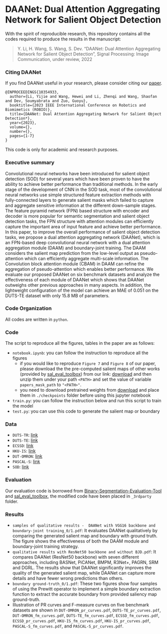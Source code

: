 # DAANet: Dual Attention Aggregating Network for Salient Object Detection

With the spirit of reproducible research, this repository contains all the codes required to produce the results in the manuscript: 

> Y. Li, H. Wang, S. Wang, S. Dev. “DAANet: Dual Attention Aggregating Network for Salient Object Detection”, Signal Processing: Image Communication, under review, 2022

### Citing DAANet
If you find DAANet useful in your research, please consider citing our [paper](https://ieeexplore.ieee.org/document/10354933).
```
@INPROCEEDINGS{10354933,
  author={Li, Yijie and Wang, Hewei and Li, Zhenqi and Wang, Shaofan and Dev, Soumyabrata and Zuo, Guoyu},
  booktitle={2023 IEEE International Conference on Robotics and Biomimetics (ROBIO)}, 
  title={DAANet: Dual Attention Aggregating Network for Salient Object Detection*}, 
  year={2023},
  volume={},
  number={},
  pages={1-7}
}
```
This code is only for academic and research purposes.

### Executive summary
Convolutional neural networks have been introduced for salient object detection (SOD) for several years which have been proven to have the ability to achieve better performance than traditional methods. In the early stage of the development of CNN in the SOD task, most of the convolutional neural networks use simple structured feature extraction methods with fully-connected layers to generate salient masks which failed to capture and aggregate sensitive information at the different down-sample stages. The feature pyramid network (FPN) based structure with encoder and decoder is more popular for semantic segmentation and salient object detection tasks, the FPN structure with attention modules can efficiently capture the important area of input feature and achieve better performance. In this paper, to improve the overall performance of salient object detection tasks, we propose a dual attention aggregating network (DAANet), which is an FPN-based deep convolutional neural network with a dual attention aggregation module (DAAM) and boundary-joint training. The DAAM considers the salient map prediction from the low-level output as pseudo-attention which can efficiently aggregate multi-scale information.  The Convolution block attention module (CBAM) in DAAM can refine the aggregation of pseudo-attention which enables better performance.  We evaluate our proposed DAANet on six benchmark datasets and analyze the effectiveness of each module of DAANet which shows that DAANet outweighs other previous approaches in many aspects. In addition, the lightweight configuration of the model can achieve an MAE of 0.051 on the DUTS-TE dataset with only 15.8 MB of parameters.

### Code Organization
All codes are written in `python`. 

### Code 
The script to reproduce all the figures, tables in the paper are as follows:
+ `notebook.ipynb`: you can follow the instruction to reproduce all the figures
    - if you would like to reproduce `Figure 7` and `Figure 8` of our paper, please download the the pre-computed salient maps of other works (provided by [sal_eval_toolbox](https://github.com/ArcherFMY/sal_eval_toolbox)) from our link: [download](https://pan.baidu.com/s/1p0K0K7D6ljC3DmFS8irAjA?pwd=f7b2) and then unzip them under your path `<PATH>` and set the value of variable `papers_mask_path` to `"<PATH>"`.
    - you need to download pretrained weights from [download](https://pan.baidu.com/s/1nz-riMtb9VW2fpIEK0uqXw?pwd=j5r3) and place them in `./checkpoints` folder before using this jupyter notebook
+ `train.py`: you can follow the instruction below and run this script to train the model
+ `test.py`: you can use this code to generate the salient map or boundary

### Data

+ `DUTS-TR`: [link](http://saliencydetection.net/duts/)
+ `DUTS-TE`: [link](http://saliencydetection.net/duts/)
+ `ECSSD`: [link](http://www.cse.cuhk.edu.hk/leojia/projects/hsaliency/dataset.html)
+ `HKU-IS`: [link](https://i.cs.hku.hk/~gbli/deep_saliency.html)
+ `DUT-OMRON`: [link](http://saliencydetection.net/dut-omron/)
+ `PASCAL-S`: [link](http://cbi.gatech.edu/salobj/#download)
+ `SOD`: [link](http://cs-people.bu.edu/jmzhang/sos.html)

### Evaluation

Our evaluation code is borrowed from [Binary-Segmentation-Evaluation-Tool](https://github.com/xuebinqin/Binary-Segmentation-Evaluation-Tool) and [sal_eval_toolbox](https://github.com/ArcherFMY/sal_eval_toolbox), the modified code have been placed in `_3rdparty` folder.

### Results 

+ `samples of qualitative results -  DAANet with VGG16 backbone and boundary-joint training_0/1.pdf`: It evaluates DAANet qualitatively by comparing the generated salient map and boundary with ground truth. The figure shows the effectiveness of both the DAAM module and boundary-joint training strategy.
+ `qualitative results with ResNet50 backbone and without BJD.pdf`: It compares DAANet (ResNet50 backbone) with seven different approaches, including BASNet, PiCANet, BMPM, R3Net+, PAGRN, SRM and DGRL. The results show that DAANet significantly improves the quality of the generated salient map, while DAANet can capture more details and have fewer wrong predictions than others.
+ `boundary ground-truth_0/1.pdf`: These two figures show four samples of using the Prewitt operator to implement a simple boundary extraction function to extract the accurate boundary from provided saliency map ground-truth.
+ Illustration of PR curves and F-measure curves on five benchmark datasets are shown in `DUT-OMRON_pr_curves.pdf`, `DUTS-TE_pr_curves.pdf`, `DUT-OMRON_fm_curves.pdf`, `DUTS-TE_fm_curves.pdf`, `ECSSD_fm_curves.pdf`, `ECSSD_pr_curves.pdf`, `HKU-IS_fm_curves.pdf`, `HKU-IS_pr_curves.pdf`, `PASCAL-S_fm_curves.pdf`, and `PASCAL-S_pr_curves.pdf`.

